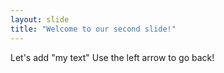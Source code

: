 ```yaml
---
layout: slide
title: "Welcome to our second slide!"
---
```

Let's add "my text"
Use the left arrow to go back!
